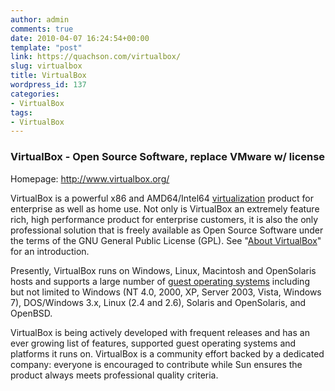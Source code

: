 ```yaml
---
author: admin
comments: true
date: 2010-04-07 16:24:54+00:00
template: "post"
link: https://quachson.com/virtualbox/
slug: virtualbox
title: VirtualBox
wordpress_id: 137
categories:
- VirtualBox
tags:
- VirtualBox
---
```


### VirtualBox - Open Source Software, replace VMware w/ license


Homepage: http://www.virtualbox.org/

VirtualBox is a powerful x86 and AMD64/Intel64 [virtualization](http://www.virtualbox.org/wiki/Virtualization) product for enterprise as well as home use. Not only is VirtualBox an extremely feature rich, high performance product for enterprise customers, it is also the only professional solution that is freely available as Open Source Software under the terms of the GNU General Public License (GPL). See "[About VirtualBox](http://www.virtualbox.org/wiki/VirtualBox)" for an introduction.

Presently, VirtualBox runs on Windows, Linux, Macintosh and OpenSolaris hosts and supports a large number of [guest operating systems](http://www.virtualbox.org/wiki/Guest_OSes) including but not limited to Windows (NT 4.0, 2000, XP, Server 2003, Vista, Windows 7), DOS/Windows 3.x, Linux (2.4 and 2.6), Solaris and OpenSolaris, and OpenBSD.

VirtualBox is being actively developed with frequent releases and has an ever growing list of features, supported guest operating systems and platforms it runs on. VirtualBox is a community effort backed by a dedicated company: everyone is encouraged to contribute while Sun ensures the product always meets professional quality criteria.
